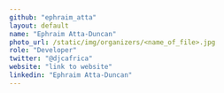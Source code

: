```yaml
---
github: "ephraim_atta"
layout: default
name: "Ephraim Atta-Duncan"
photo_url: /static/img/organizers/<name_of_file>.jpg
role: "Developer"
twitter: "@djcafrica"
website: "link to website"
linkedin: "Ephraim Atta-Duncan"
---
```

